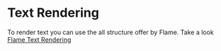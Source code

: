 # Text Rendering

To render text you can use the all structure offer by Flame. Take a look [Flame Text Rendering](https://docs.flame-engine.org/latest/flame/rendering/text_rendering.html)